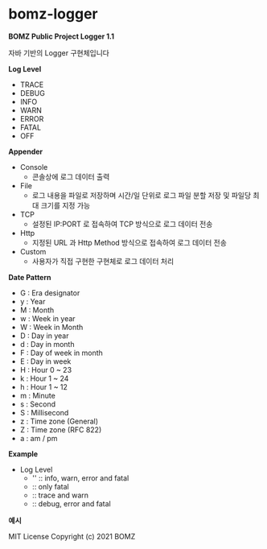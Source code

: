 # bomz-logger

**BOMZ Public Project Logger 1.1**

자바 기반의 Logger 구현체입니다


**Log Level**
   - TRACE
   - DEBUG
   - INFO
   - WARN
   - ERROR
   - FATAL
   - OFF



**Appender**
   - Console
      - 콘솔상에 로그 데이터 출력   
   - File
      - 로그 내용을 파일로 저장하며 시간/일 단위로 로그 파일 분할 저장 및 파일당 최대 크기를 지정 가능
   - TCP
      - 설정된 IP:PORT 로 접속하여 TCP 방식으로 로그 데이터 전송
   - Http 
      - 지정된 URL 과 Http Method 방식으로 접속하여 로그 데이터 전송
   - Custom
      - 사용자가 직접 구현한 구현체로 로그 데이터 처리



**Date Pattern**
   - G : Era designator
   - y : Year
   - M : Month
   - w : Week in year
   - W : Week in Month
   - D : Day in year
   - d : Day in month
   - F : Day of week in month
   - E : Day in week
   - H : Hour 0 ~ 23
   - k : Hour 1 ~ 24
   - h : Hour 1 ~ 12
   - m : Minute
   - s : Second
   - S : Millisecond
   - z : Time zone (General)
   - Z : Time zone (RFC 822)
   - a : am / pm


**Example**
   - Log Level
      - '<logger level="info">' :: info, warn, error and fatal
      - <logger level="fatal"> :: only fatal
      - <logger level="(trace|warn)"> :: trace and warn
      - <logger level="(debug|error|fatal)"> :: debug, error and fatal

**예시**



MIT License
Copyright (c) 2021 BOMZ
